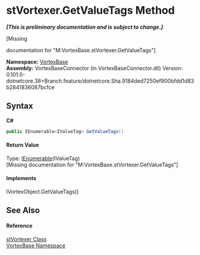 # stVortexer.GetValueTags Method 
 _**\[This is preliminary documentation and is subject to change.\]**_

\[Missing <summary> documentation for "M:VortexBase.stVortexer.GetValueTags"\]

**Namespace:**&nbsp;<a href="N_VortexBase.md">VortexBase</a><br />**Assembly:**&nbsp;VortexBaseConnector (in VortexBaseConnector.dll) Version: 0.101.0-dotnetcore.38+Branch.feature/dotnetcore.Sha.9184ded7250ef900bfdd1d83b2841836087bcfce

## Syntax

**C#**<br />
``` C#
public IEnumerable<IValueTag> GetValueTags()
```


#### Return Value
Type: <a href="https://docs.microsoft.com/dotnet/api/system.collections.generic.ienumerable-1" target="_blank">IEnumerable</a>(IValueTag)<br />\[Missing <returns> documentation for "M:VortexBase.stVortexer.GetValueTags"\]

#### Implements
IVortexObject.GetValueTags()<br />

## See Also


#### Reference
<a href="T_VortexBase_stVortexer.md">stVortexer Class</a><br /><a href="N_VortexBase.md">VortexBase Namespace</a><br />